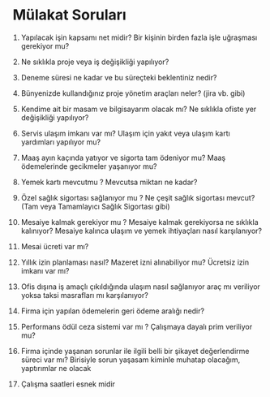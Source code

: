 <h1> Mülakat Soruları</h1>

1. Yapılacak işin kapsamı net midir? Bir kişinin birden fazla işle uğraşması gerekiyor mu?
  
2. Ne sıklıkla proje veya iş değişikliği yapılıyor?
  
3. Deneme süresi ne kadar ve bu süreçteki beklentiniz nedir?
  
4. Bünyenizde kullandığınız proje yönetim araçları neler? (jira vb. gibi)
  
5. Kendime ait bir masam ve bilgisayarım olacak mı? Ne sıklıkla ofiste yer değişikliği yapılıyor?
  
6. Servis ulaşım imkanı var mı? Ulaşım için yakıt veya ulaşım kartı yardımları yapılıyor mu?
  
7. Maaş ayın kaçında yatıyor ve sigorta tam ödeniyor mu? Maaş ödemelerinde gecikmeler yaşanıyor mu?
  
8. Yemek kartı mevcutmu ? Mevcutsa miktarı ne kadar?
  
9. Özel sağlık sigortası sağlanıyor mu ? Ne çeşit sağlık sigortası mevcut? (Tam veya Tamamlayıcı Sağlık Sigortası gibi)
  
10. Mesaiye kalmak gerekiyor mu ? Mesaiye kalmak gerekiyorsa ne sıklıkla kalınıyor? Mesaiye kalınca ulaşım ve yemek ihtiyaçları nasıl karşılanıyor?
  
11. Mesai ücreti var mı?
  
12. Yıllık izin planlaması nasıl? Mazeret izni alınabiliyor mu? Ücretsiz izin imkanı var mı?
  
13. Ofis dışına iş amaçlı çıkıldığında ulaşım nasıl sağlanıyor araç mı veriliyor yoksa taksi masrafları mı karşılanıyor?
  
14. Firma için yapılan ödemelerin geri ödeme aralığı nedir?
  
15. Performans ödül ceza sistemi var mı ? Çalışmaya dayalı prim veriliyor mu?
  
16. Firma içinde yaşanan sorunlar ile ilgili belli bir şikayet değerlendirme süreci var mı? Birisiyle sorun yaşasam kiminle muhatap olacağım, yaptırımlar ne olacak
  
17. Çalışma saatleri esnek midir
